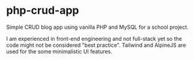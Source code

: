 # php-crud-app
Simple CRUD blog app using vanilla PHP and MySQL for a school project.

I am experienced in front-end engineering and not full-stack yet so the code might not be considered "best practice".
Tailwind and AlpineJS are used for the some minimalistic UI features.
